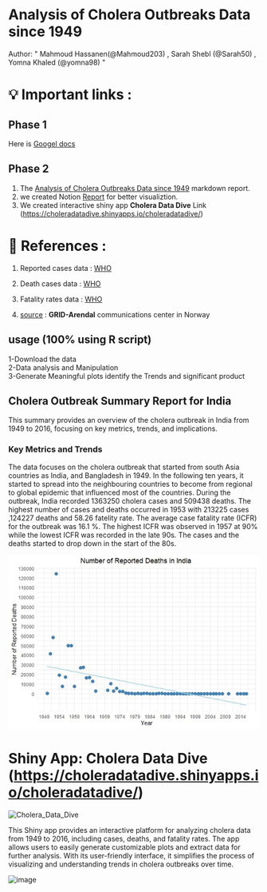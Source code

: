 # Analysis of Cholera Outbreaks Data since 1949

Author: " Mahmoud Hassanen(@Mahmoud203) , Sarah Shebl (@Sarah50) , Yomna Khaled (@yomna98) "

# 💡 Important links :
## Phase 1
Here is [Googel docs](https://docs.google.com/document/d/1agEoZ12eGO7c851Y0uo-aqYeJ_6xCJw4m7b51dqTlvY/edit)
## Phase 2
1. The [Analysis of Cholera Outbreaks Data since 1949](https://github.com/kali156/Hack-bio-Stage3/blob/main/Analysis%20of%20Cholera%20Outbreaks%20Data%20since%201949%20.md) markdown report.
2. we created Notion [Report](https://vigorous-dahlia-f5d.notion.site/Analysis-of-Cholera-Outbreaks-Data-since-1949-107ee65d6378804fad16c65e71872e3b?pvs=74) for better visualiztion.
3. We created interactive shiny app **Cholera Data Dive** Link (https://choleradatadive.shinyapps.io/choleradatadive/)

# 📝 References :
1. Reported cases data :  [WHO](https://apps.who.int/gho/data/node.main.175?lang=en) 

2. Death cases data : [WHO](https://apps.who.int/gho/data/node.main.176?lang=en)

3. Fatality rates data : [WHO](https://apps.who.int/gho/data/node.main.177?lang=en)

 
 4. [source](https://www.grida.no/resources/5628) : **GRID-Arendal** communications center  in Norway 
   
## usage (100% using R script)

1-Download the data   
2-Data analysis and Manipulation  
3-Generate Meaningful plots  identify the Trends and significant product

## Cholera Outbreak Summary Report for India

This summary provides an overview of the cholera outbreak in India from 1949 to 2016, focusing on key metrics, trends, and implications.
### Key Metrics and Trends
The data focuses on the cholera outbreak that started from south Asia countries as India, and Bangladesh in 1949. In the following ten years, it started to spread into the neighbouring countries to become from regional to global epidemic that influenced most of the countries. During the outbreak, India recorded 1363250 cholera cases and 509438 deaths. The highest number of cases and deaths occurred in 1953 with 213225 cases ,124227 deaths and 58.26 fatelity rate.
The average case fatality rate (ICFR) for the outbreak was 16.1 %. The highest ICFR was observed in 1957 at 90% while the lowest ICFR was recorded in the late 90s.
The cases and the deaths started to drop down in the start of the 80s.


![image.png](https://github.com/kali156/Hack-bio-Stage3/blob/main/Images/mm.jpg) 

# Shiny App: Cholera Data Dive (https://choleradatadive.shinyapps.io/choleradatadive/)
![Cholera_Data_Dive](https://github.com/user-attachments/assets/43caf7c9-6b6b-4637-b888-cdae37f796fa)


This Shiny app provides an interactive platform for analyzing cholera data from 1949 to 2016, including cases, deaths, and fatality rates. The app allows users to easily generate customizable plots and extract data for further analysis. With its user-friendly interface, it simplifies the process of visualizing and understanding trends in cholera outbreaks over time.


![image](https://github.com/user-attachments/assets/1d9ddec6-686a-4d77-aa8b-732388d0f560)



